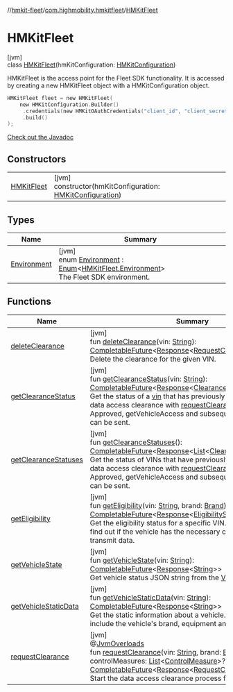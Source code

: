 //[hmkit-fleet](../../../index.md)/[com.highmobility.hmkitfleet](../index.md)/[HMKitFleet](index.md)

# HMKitFleet

[jvm]\
class [HMKitFleet](index.md)(hmKitConfiguration: [HMKitConfiguration](../-h-m-kit-configuration/index.md))

HMKitFleet is the access point for the Fleet SDK functionality. It is accessed by creating a new HMKitFleet object with a HMKitConfiguration object.

```kotlin
HMKitFleet fleet = new HMKitFleet(
    new HMKitConfiguration.Builder()
     .credentials(new HMKitOAuthCredentials("client_id", "client_secret"))
     .build()
);
```

[Check out the Javadoc](https://highmobility.github.io/hmkit-fleet/v2/javadoc/com/highmobility/hmkitfleet/HMKitFleet.html)

## Constructors

| | |
|---|---|
| [HMKitFleet](-h-m-kit-fleet.md) | [jvm]<br>constructor(hmKitConfiguration: [HMKitConfiguration](../-h-m-kit-configuration/index.md)) |

## Types

| Name | Summary |
|---|---|
| [Environment](-environment/index.md) | [jvm]<br>enum [Environment](-environment/index.md) : [Enum](https://kotlinlang.org/api/latest/jvm/stdlib/kotlin-stdlib/kotlin/-enum/index.html)&lt;[HMKitFleet.Environment](-environment/index.md)&gt; <br>The Fleet SDK environment. |

## Functions

| Name | Summary |
|---|---|
| [deleteClearance](delete-clearance.md) | [jvm]<br>fun [deleteClearance](delete-clearance.md)(vin: [String](https://kotlinlang.org/api/latest/jvm/stdlib/kotlin-stdlib/kotlin/-string/index.html)): [CompletableFuture](https://docs.oracle.com/javase/8/docs/api/java/util/concurrent/CompletableFuture.html)&lt;[Response](../../com.highmobility.hmkitfleet.network/-response/index.md)&lt;[RequestClearanceResponse](../../com.highmobility.hmkitfleet.model/-request-clearance-response/index.md)&gt;&gt;<br>Delete the clearance for the given VIN. |
| [getClearanceStatus](get-clearance-status.md) | [jvm]<br>fun [getClearanceStatus](get-clearance-status.md)(vin: [String](https://kotlinlang.org/api/latest/jvm/stdlib/kotlin-stdlib/kotlin/-string/index.html)): [CompletableFuture](https://docs.oracle.com/javase/8/docs/api/java/util/concurrent/CompletableFuture.html)&lt;[Response](../../com.highmobility.hmkitfleet.network/-response/index.md)&lt;[ClearanceStatus](../../com.highmobility.hmkitfleet.model/-clearance-status/index.md)&gt;&gt;<br>Get the status of a [vin](get-clearance-status.md) that has previously been registered for data access clearance with [requestClearance](request-clearance.md). After the [vin](get-clearance-status.md) is Approved, getVehicleAccess and subsequent sendCommand can be sent. |
| [getClearanceStatuses](get-clearance-statuses.md) | [jvm]<br>fun [getClearanceStatuses](get-clearance-statuses.md)(): [CompletableFuture](https://docs.oracle.com/javase/8/docs/api/java/util/concurrent/CompletableFuture.html)&lt;[Response](../../com.highmobility.hmkitfleet.network/-response/index.md)&lt;[List](https://kotlinlang.org/api/latest/jvm/stdlib/kotlin-stdlib/kotlin.collections/-list/index.html)&lt;[ClearanceStatus](../../com.highmobility.hmkitfleet.model/-clearance-status/index.md)&gt;&gt;&gt;<br>Get the status of VINs that have previously been registered for data access clearance with [requestClearance](request-clearance.md). After VIN is Approved, getVehicleAccess and subsequent sendCommand can be sent. |
| [getEligibility](get-eligibility.md) | [jvm]<br>fun [getEligibility](get-eligibility.md)(vin: [String](https://kotlinlang.org/api/latest/jvm/stdlib/kotlin-stdlib/kotlin/-string/index.html), brand: [Brand](../../com.highmobility.hmkitfleet.model/-brand/index.md)): [CompletableFuture](https://docs.oracle.com/javase/8/docs/api/java/util/concurrent/CompletableFuture.html)&lt;[Response](../../com.highmobility.hmkitfleet.network/-response/index.md)&lt;[EligibilityStatus](../../com.highmobility.hmkitfleet.model/-eligibility-status/index.md)&gt;&gt;<br>Get the eligibility status for a specific VIN. This can be used to find out if the vehicle has the necessary connectivity to transmit data. |
| [getVehicleState](get-vehicle-state.md) | [jvm]<br>fun [getVehicleState](get-vehicle-state.md)(vin: [String](https://kotlinlang.org/api/latest/jvm/stdlib/kotlin-stdlib/kotlin/-string/index.html)): [CompletableFuture](https://docs.oracle.com/javase/8/docs/api/java/util/concurrent/CompletableFuture.html)&lt;[Response](../../com.highmobility.hmkitfleet.network/-response/index.md)&lt;[String](https://kotlinlang.org/api/latest/jvm/stdlib/kotlin-stdlib/kotlin/-string/index.html)&gt;&gt;<br>Get vehicle status JSON string from the [Vehicle Data API](https://docs.high-mobility.com/api-references/code-references/vehicle-data/reference/v1/) |
| [getVehicleStaticData](get-vehicle-static-data.md) | [jvm]<br>fun [getVehicleStaticData](get-vehicle-static-data.md)(vin: [String](https://kotlinlang.org/api/latest/jvm/stdlib/kotlin-stdlib/kotlin/-string/index.html)): [CompletableFuture](https://docs.oracle.com/javase/8/docs/api/java/util/concurrent/CompletableFuture.html)&lt;[Response](../../com.highmobility.hmkitfleet.network/-response/index.md)&lt;[String](https://kotlinlang.org/api/latest/jvm/stdlib/kotlin-stdlib/kotlin/-string/index.html)&gt;&gt;<br>Get the static information about a vehicle. Static data can include the vehicle's brand, equipment and more. |
| [requestClearance](request-clearance.md) | [jvm]<br>@[JvmOverloads](https://kotlinlang.org/api/latest/jvm/stdlib/kotlin-stdlib/kotlin.jvm/-jvm-overloads/index.html)<br>fun [requestClearance](request-clearance.md)(vin: [String](https://kotlinlang.org/api/latest/jvm/stdlib/kotlin-stdlib/kotlin/-string/index.html), brand: [Brand](../../com.highmobility.hmkitfleet.model/-brand/index.md), controlMeasures: [List](https://kotlinlang.org/api/latest/jvm/stdlib/kotlin-stdlib/kotlin.collections/-list/index.html)&lt;[ControlMeasure](../../com.highmobility.hmkitfleet.model/-control-measure/index.md)&gt;? = null): [CompletableFuture](https://docs.oracle.com/javase/8/docs/api/java/util/concurrent/CompletableFuture.html)&lt;[Response](../../com.highmobility.hmkitfleet.network/-response/index.md)&lt;[RequestClearanceResponse](../../com.highmobility.hmkitfleet.model/-request-clearance-response/index.md)&gt;&gt;<br>Start the data access clearance process for a vehicle. |
